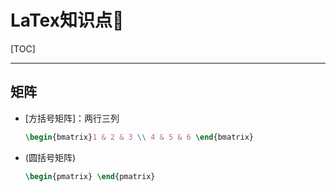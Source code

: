 # LaTex知识点🧀️

[TOC]

------

## 矩阵

- [方括号矩阵]：两行三列

  ```latex
  \begin{bmatrix}1 & 2 & 3 \\ 4 & 5 & 6 \end{bmatrix}
  ```

- (圆括号矩阵)

  ```latex
  \begin{pmatrix} \end{pmatrix}
  ```

